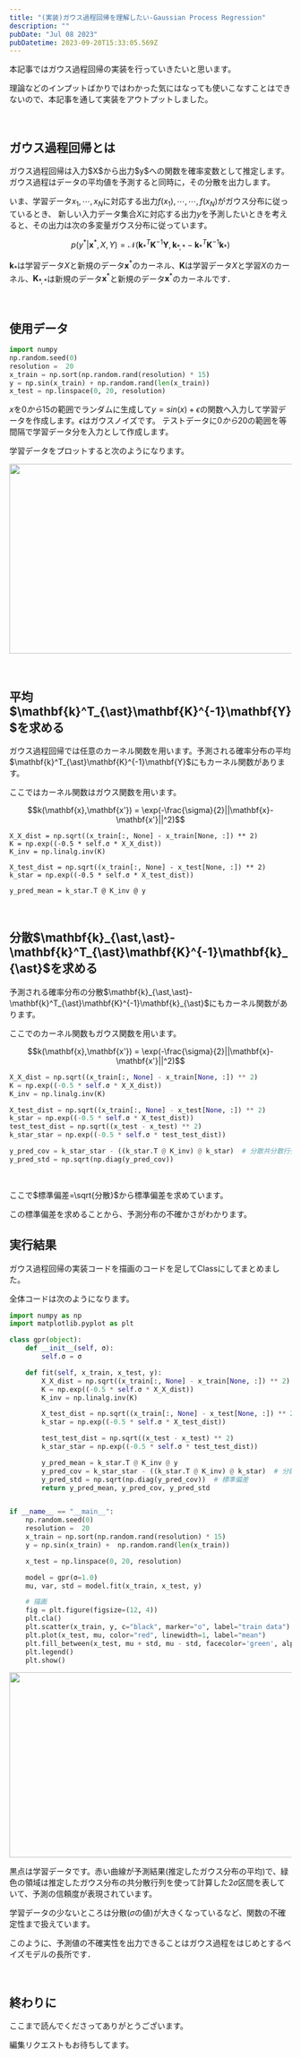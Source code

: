 ```yaml
---
title: "(実装)ガウス過程回帰を理解したい-Gaussian Process Regression"
description: ""
pubDate: "Jul 08 2023"
pubDatetime: 2023-09-20T15:33:05.569Z
---
```


本記事ではガウス過程回帰の実装を行っていきたいと思います。

理論などのインプットばかりではわかった気にはなっても使いこなすことはできないので、本記事を通して実装をアウトプットしました。

&nbsp;

<h2>ガウス過程回帰とは</h2>
ガウス過程回帰は入力$X$から出力$y$への関数を確率変数として推定します。ガウス過程はデータの平均値を予測すると同時に，その分散を出力します。

いま、学習データ$x_1,\cdots,x_N$に対応する出力$f(x_1),\cdots,\cdots,f(x_N)$がガウス分布に従っているとき、 新しい入力データ集合$X$に対応する出力$y$を予測したいときを考えると、その出力は次の多変量ガウス分布に従っています。

$$p(y^{\ast}|\mathbf{x}^{\ast},X,Y)=\mathcal{N}(\mathbf{k}^T_{\ast}\mathbf{K}^{-1}\mathbf{Y},\mathbf{k}_{\ast,\ast}-\mathbf{k}^T_{\ast}\mathbf{K}^{-1}\mathbf{k}_{\ast})$$

$\mathbf{k}_{\ast}$は学習データ$X$と新規のデータ$\mathbf{x}^{\ast}$のカーネル、$\mathbf{K}$は学習データ$X$と学習$X$のカーネル、$\mathbf{K}_{\ast,\ast}$は新規のデータ$\mathbf{x}^{\ast}$と新規のデータ$\mathbf{x}^{\ast}$のカーネルです．

&nbsp;

<h2>使用データ</h2>

```py
import numpy
np.random.seed(0)
resolution =  20
x_train = np.sort(np.random.rand(resolution) * 15)
y = np.sin(x_train) + np.random.rand(len(x_train))
x_test = np.linspace(0, 20, resolution)
```

$x$を$0から15$の範囲でランダムに生成して$y=sin(x)+\epsilon$の関数へ入力して学習データを作成します。$\epsilon$はガウスノイズです。
テストデータに$0から20$の範囲を等間隔で学習データ分を入力として作成します。

学習データをプロットすると次のようになります。

<a href="https://cmbnur.com/wp-content/uploads/スクリーンショット-2021-03-10-21.07.17.png"><img class="aligncenter wp-image-1611" src="https://cmbnur.com/wp-content/uploads/スクリーンショット-2021-03-10-21.07.17.png" alt="" width="542" height="339" /></a>

&nbsp;

<h2>平均$\mathbf{k}^T_{\ast}\mathbf{K}^{-1}\mathbf{Y}$を求める</h2>
ガウス過程回帰では任意のカーネル関数を用います。予測される確率分布の平均$\mathbf{k}^T_{\ast}\mathbf{K}^{-1}\mathbf{Y}$にもカーネル関数があります。

ここではカーネル関数はガウス関数を用います。

$$k(\mathbf{x},\mathbf{x'}) = \exp(-\frac{\sigma}{2}||\mathbf{x}-\mathbf{x'}||^2)$$

<pre><code>X_X_dist = np.sqrt((x_train[:, None] - x_train[None, :]) ** 2) 
K = np.exp((-0.5 * self.σ * X_X_dist)) 
K_inv = np.linalg.inv(K) 

X_test_dist = np.sqrt((x_train[:, None] - x_test[None, :]) ** 2) 
k_star = np.exp((-0.5 * self.σ * X_test_dist)) 

y_pred_mean = k_star.T @ K_inv @ y
</code></pre>

&nbsp;

<h2>分散$\mathbf{k}_{\ast,\ast}-\mathbf{k}^T_{\ast}\mathbf{K}^{-1}\mathbf{k}_{\ast}$を求める</h2>
予測される確率分布の分散$\mathbf{k}_{\ast,\ast}-\mathbf{k}^T_{\ast}\mathbf{K}^{-1}\mathbf{k}_{\ast}$にもカーネル関数があります。

ここでのカーネル関数もガウス関数を用います。

$$k(\mathbf{x},\mathbf{x'}) = \exp(-\frac{\sigma}{2}||\mathbf{x}-\mathbf{x'}||^2)$$

```py
X_X_dist = np.sqrt((x_train[:, None] - x_train[None, :]) ** 2)
K = np.exp((-0.5 * self.σ * X_X_dist))
K_inv = np.linalg.inv(K)

X_test_dist = np.sqrt((x_train[:, None] - x_test[None, :]) ** 2)
k_star = np.exp((-0.5 * self.σ * X_test_dist))
test_test_dist = np.sqrt((x_test - x_test) ** 2)
k_star_star = np.exp((-0.5 * self.σ * test_test_dist))

y_pred_cov = k_star_star - ((k_star.T @ K_inv) @ k_star)  # 分散共分散行列
y_pred_std = np.sqrt(np.diag(y_pred_cov))
```

&nbsp;

ここで$標準偏差=\sqrt{分散}$から標準偏差を求めています。

この標準偏差を求めることから、予測分布の不確かさがわかります。

<h2>実行結果</h2>
ガウス過程回帰の実装コードを描画のコードを足してClassにしてまとめました。

全体コードは次のようになります。

```py
import numpy as np
import matplotlib.pyplot as plt

class gpr(object):
    def __init__(self, σ):
        self.σ = σ

    def fit(self, x_train, x_test, y):
        X_X_dist = np.sqrt((x_train[:, None] - x_train[None, :]) ** 2)
        K = np.exp((-0.5 * self.σ * X_X_dist))
        K_inv = np.linalg.inv(K)

        X_test_dist = np.sqrt((x_train[:, None] - x_test[None, :]) ** 2)
        k_star = np.exp((-0.5 * self.σ * X_test_dist))

        test_test_dist = np.sqrt((x_test - x_test) ** 2)
        k_star_star = np.exp((-0.5 * self.σ * test_test_dist))

        y_pred_mean = k_star.T @ K_inv @ y
        y_pred_cov = k_star_star - ((k_star.T @ K_inv) @ k_star)  # 分散共分散行列
        y_pred_std = np.sqrt(np.diag(y_pred_cov))  # 標準偏差
        return y_pred_mean, y_pred_cov, y_pred_std


if __name__ == "__main__":
    np.random.seed(0)
    resolution =  20
    x_train = np.sort(np.random.rand(resolution) * 15)
    y = np.sin(x_train) +  np.random.rand(len(x_train))

    x_test = np.linspace(0, 20, resolution)

    model = gpr(σ=1.0)
    mu, var, std = model.fit(x_train, x_test, y)

    # 描画
    fig = plt.figure(figsize=(12, 4))
    plt.cla()
    plt.scatter(x_train, y, c="black", marker="o", label="train data")
    plt.plot(x_test, mu, color="red", linewidth=1, label="mean")
    plt.fill_between(x_test, mu + std, mu - std, facecolor='green', alpha=0.2, label="confidence")
    plt.legend()
    plt.show()
```

<a href="https://cmbnur.com/wp-content/uploads/スクリーンショット-2021-03-10-23.21.32.jpg"><img class="aligncenter wp-image-1619" src="https://cmbnur.com/wp-content/uploads/スクリーンショット-2021-03-10-23.21.32.jpg" alt="" width="539" height="331" /></a>

黒点は学習データです。赤い曲線が予測結果(推定したガウス分布の平均)で、緑色の領域は推定したガウス分布の共分散行列を使って計算した$2\sigma$区間を表していて、予測の信頼度が表現されています。

学習データの少ないところは分散($\sigma$の値)が大きくなっているなど、関数の不確定性まで扱えています。

このように、予測値の不確実性を出力できることはガウス過程をはじめとするベイズモデルの長所です．

&nbsp;

<h2>終わりに</h2>
ここまで読んでくださってありがとうございます。

編集リクエストもお待ちしてます。
